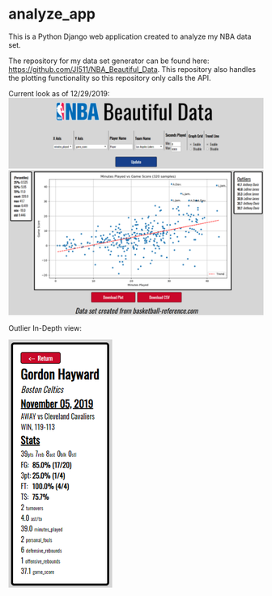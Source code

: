# analyze_app

This is a Python Django web application created to analyze my NBA data set.

The repository for my data set generator can be found here: https://github.com/JI511/NBA_Beautiful_Data. This repository
 also handles the plotting functionality so this repository only calls the API.

Current look as of 12/29/2019:
![current](https://github.com/JI511/analyze_app/blob/master/extra/snips/12_29_snip_1.png)
![current](https://github.com/JI511/analyze_app/blob/master/extra/snips/12_29_snip_2.png)

Outlier In-Depth view:

![current](https://github.com/JI511/analyze_app/blob/master/extra/snips/12_29_outlier_data_box.png)